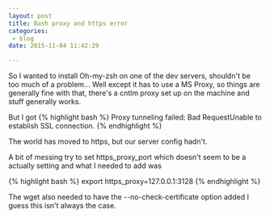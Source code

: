 ```yaml
---
layout: post
title: Bash proxy and https error
categories: 
 - blog
date: 2015-11-04 11:42:29

---
```


So I wanted to install Oh-my-zsh on one of the dev servers, shouldn't be too much of a problem...
Well except it has to use a MS Proxy, so things are generally fine with that, there's a cntlm proxy set up on the machine and stuff generally works.

But I got 
{% highlight bash %}
Proxy tunneling failed: Bad RequestUnable to establish SSL connection.
{% endhighlight %}

The world has moved to https, but our server config hadn't.

A bit of messing try to set https_proxy_port which doesn't seem to be a actually setting and what I needed to add was

{% highlight bash %}
export https_proxy=127.0.0.1:3128
{% endhighlight %}

The wget also needed to have the --no-check-certificate option added I guess this isn't always the case.
